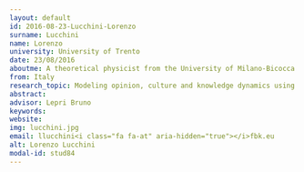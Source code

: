 ```yaml
---
layout: default 
id: 2016-08-23-Lucchini-Lorenzo
surname: Lucchini
name: Lorenzo
university: University of Trento
date: 23/08/2016
aboutme: A theoretical physicist from the University of Milano-Bicocca with a background in statistical mechanics and complex systems dynamics. Currently he is working with the Mobile-and-Social-computing lab (MobS group) at FBK and towards a PhD at the University of Trento, Italy.
from: Italy
research_topic: Modeling opinion, culture and knowledge dynamics using big data.
abstract: 
advisor: Lepri Bruno
keywords: 
website: 
img: lucchini.jpg
email: llucchini<i class="fa fa-at" aria-hidden="true"></i>fbk.eu
alt: Lorenzo Lucchini
modal-id: stud84
---
```

